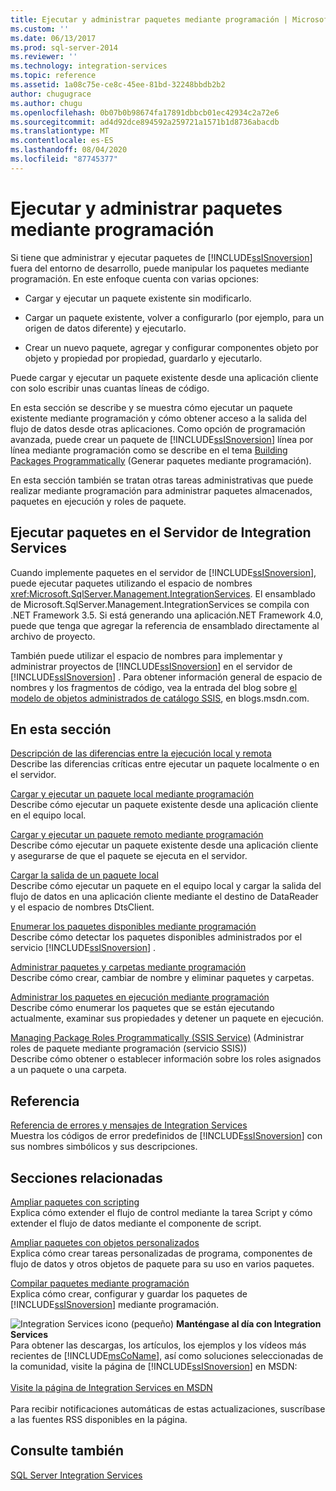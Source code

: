 ```yaml
---
title: Ejecutar y administrar paquetes mediante programación | Microsoft Docs
ms.custom: ''
ms.date: 06/13/2017
ms.prod: sql-server-2014
ms.reviewer: ''
ms.technology: integration-services
ms.topic: reference
ms.assetid: 1a08c75e-ce8c-45ee-81bd-32248bbdb2b2
author: chugugrace
ms.author: chugu
ms.openlocfilehash: 0b07b0b98674fa17891dbbcb01ec42934c2a72e6
ms.sourcegitcommit: ad4d92dce894592a259721a1571b1d8736abacdb
ms.translationtype: MT
ms.contentlocale: es-ES
ms.lasthandoff: 08/04/2020
ms.locfileid: "87745377"
---
```

# <a name="running-and-managing-packages-programmatically"></a>Ejecutar y administrar paquetes mediante programación
  Si tiene que administrar y ejecutar paquetes de [!INCLUDE[ssISnoversion](../../includes/ssisnoversion-md.md)] fuera del entorno de desarrollo, puede manipular los paquetes mediante programación. En este enfoque cuenta con varias opciones:  
  
-   Cargar y ejecutar un paquete existente sin modificarlo.  
  
-   Cargar un paquete existente, volver a configurarlo (por ejemplo, para un origen de datos diferente) y ejecutarlo.  
  
-   Crear un nuevo paquete, agregar y configurar componentes objeto por objeto y propiedad por propiedad, guardarlo y ejecutarlo.  
  
 Puede cargar y ejecutar un paquete existente desde una aplicación cliente con solo escribir unas cuantas líneas de código.  
  
 En esta sección se describe y se muestra cómo ejecutar un paquete existente mediante programación y cómo obtener acceso a la salida del flujo de datos desde otras aplicaciones. Como opción de programación avanzada, puede crear un paquete de [!INCLUDE[ssISnoversion](../../includes/ssisnoversion-md.md)] línea por línea mediante programación como se describe en el tema [Building Packages Programmatically](../building-packages-programmatically/building-packages-programmatically.md) (Generar paquetes mediante programación).  
  
 En esta sección también se tratan otras tareas administrativas que puede realizar mediante programación para administrar paquetes almacenados, paquetes en ejecución y roles de paquete.  
  
## <a name="running-packages-on-the-integration-services-server"></a>Ejecutar paquetes en el Servidor de Integration Services  
 Cuando implemente paquetes en el servidor de [!INCLUDE[ssISnoversion](../../includes/ssisnoversion-md.md)], puede ejecutar paquetes utilizando el espacio de nombres <xref:Microsoft.SqlServer.Management.IntegrationServices>. El ensamblado de Microsoft.SqlServer.Management.IntegrationServices se compila con .NET Framework 3.5. Si está generando una aplicación.NET Framework 4.0, puede que tenga que agregar la referencia de ensamblado directamente al archivo de proyecto.  
  
 También puede utilizar el espacio de nombres para implementar y administrar proyectos de [!INCLUDE[ssISnoversion](../../includes/ssisnoversion-md.md)] en el servidor de [!INCLUDE[ssISnoversion](../../includes/ssisnoversion-md.md)] . Para obtener información general de espacio de nombres y los fragmentos de código, vea la entrada del blog sobre [el modelo de objetos administrados de catálogo SSIS](https://techcommunity.microsoft.com/t5/sql-server-integration-services/a-glimpse-of-the-ssis-catalog-managed-object-model/ba-p/387892), en blogs.msdn.com.  
  
## <a name="in-this-section"></a>En esta sección  
 [Descripción de las diferencias entre la ejecución local y remota](../run-manage-packages-programmatically/understanding-the-differences-between-local-and-remote-execution.md)  
 Describe las diferencias críticas entre ejecutar un paquete localmente o en el servidor.  
  
 [Cargar y ejecutar un paquete local mediante programación](../run-manage-packages-programmatically/loading-and-running-a-local-package-programmatically.md)  
 Describe cómo ejecutar un paquete existente desde una aplicación cliente en el equipo local.  
  
 [Cargar y ejecutar un paquete remoto mediante programación](../run-manage-packages-programmatically/loading-and-running-a-remote-package-programmatically.md)  
 Describe cómo ejecutar un paquete existente desde una aplicación cliente y asegurarse de que el paquete se ejecuta en el servidor.  
  
 [Cargar la salida de un paquete local](../run-manage-packages-programmatically/loading-the-output-of-a-local-package.md)  
 Describe cómo ejecutar un paquete en el equipo local y cargar la salida del flujo de datos en una aplicación cliente mediante el destino de DataReader y el espacio de nombres DtsClient.  
  
 [Enumerar los paquetes disponibles mediante programación](../run-manage-packages-programmatically/enumerating-available-packages-programmatically.md)  
 Describe cómo detectar los paquetes disponibles administrados por el servicio [!INCLUDE[ssISnoversion](../../includes/ssisnoversion-md.md)] .  
  
 [Administrar paquetes y carpetas mediante programación](../run-manage-packages-programmatically/managing-packages-and-folders-programmatically.md)  
 Describe cómo crear, cambiar de nombre y eliminar paquetes y carpetas.  
  
 [Administrar los paquetes en ejecución mediante programación](../run-manage-packages-programmatically/managing-running-packages-programmatically.md)  
 Describe cómo enumerar los paquetes que se están ejecutando actualmente, examinar sus propiedades y detener un paquete en ejecución.  
  
 [Managing Package Roles Programmatically &#40;SSIS Service&#41;](../run-manage-packages-programmatically/managing-package-roles-programmatically-ssis-service.md) (Administrar roles de paquete mediante programación &#40;servicio SSIS&#41;)  
 Describe cómo obtener o establecer información sobre los roles asignados a un paquete o una carpeta.  
  
## <a name="reference"></a>Referencia  
 [Referencia de errores y mensajes de Integration Services](../integration-services-error-and-message-reference.md)  
 Muestra los códigos de error predefinidos de [!INCLUDE[ssISnoversion](../../includes/ssisnoversion-md.md)] con sus nombres simbólicos y sus descripciones.  
  
## <a name="related-sections"></a>Secciones relacionadas  
 [Ampliar paquetes con scripting](../extending-packages-scripting/extending-packages-with-scripting.md)  
 Explica cómo extender el flujo de control mediante la tarea Script y cómo extender el flujo de datos mediante el componente de script.  
  
 [Ampliar paquetes con objetos personalizados](../extending-packages-custom-objects/extending-packages-with-custom-objects.md)  
 Explica cómo crear tareas personalizadas de programa, componentes de flujo de datos y otros objetos de paquete para su uso en varios paquetes.  
  
 [Compilar paquetes mediante programación](../building-packages-programmatically/building-packages-programmatically.md)  
 Explica cómo crear, configurar y guardar los paquetes de [!INCLUDE[ssISnoversion](../../includes/ssisnoversion-md.md)] mediante programación.  
  
![Integration Services icono (pequeño)](../media/dts-16.gif "Icono de Integration Services (pequeño)")  **Manténgase al día con Integration Services**<br /> Para obtener las descargas, los artículos, los ejemplos y los vídeos más recientes de [!INCLUDE[msCoName](../../includes/msconame-md.md)], así como soluciones seleccionadas de la comunidad, visite la página de [!INCLUDE[ssISnoversion](../../includes/ssisnoversion-md.md)] en MSDN:<br /><br /> [Visite la página de Integration Services en MSDN](https://go.microsoft.com/fwlink/?LinkId=136655)<br /><br /> Para recibir notificaciones automáticas de estas actualizaciones, suscríbase a las fuentes RSS disponibles en la página.  
  
## <a name="see-also"></a>Consulte también  
 [SQL Server Integration Services](../sql-server-integration-services.md)  
  
  
